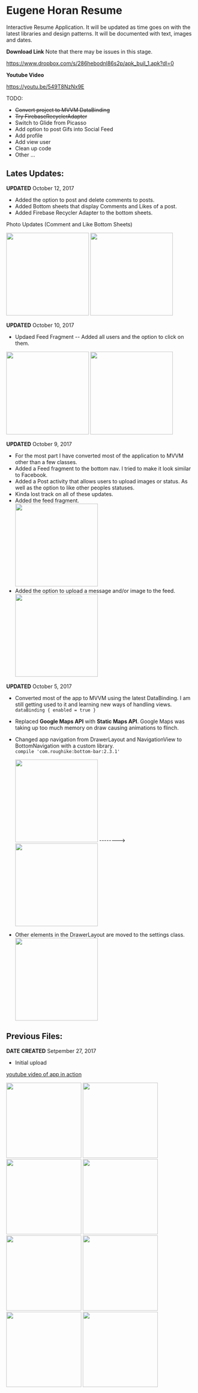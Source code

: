 # Eugene Horan Resume
Interactive Resume Application. 
It will be updated as time goes on with the latest libraries and design patterns. It will be documented with text, images and dates. 

**Download Link** Note that there may be issues in this stage. 

https://www.dropbox.com/s/286hebodnl86s2p/apk_buil_1.apk?dl=0

**Youtube Video**

https://youtu.be/549T8NzNx9E


TODO:
- ~~Convert project to MVVM DataBinding~~
- ~~Try FirebaseRecyclerAdapter~~
- Switch to Glide from Picasso
- Add option to post Gifs into Social Feed
- Add profile 
- Add view user 
- Clean up code
- Other ...
 
## Lates Updates:

**UPDATED** October 12, 2017

- Added the option to post and delete comments to posts. 
- Added Bottom sheets that display Comments and Likes of a post. 
- Added Firebase Recycler Adapter to the bottom sheets. 

Photo Updates (Comment and Like Bottom Sheets)
<p float="top">
<img src="https://github.com/EugeneHoran/EugeneHoranResume/blob/master/images/00CommentBottomSheet.png" width="220" />
<img src="https://github.com/EugeneHoran/EugeneHoranResume/blob/master/images/00LikesBottomSheet.png" width="220"  />
</p>

**UPDATED** October 10, 2017

- Updaed Feed Fragment
-- Added all users and the option to click on them. 
<p float="top">
<img src="https://github.com/EugeneHoran/EugeneHoranResume/blob/master/images/00UpdateToSocialFeed.png" width="220" />
<img src="https://github.com/EugeneHoran/EugeneHoranResume/blob/master/images/00AddedBottomSheetToSF.png" width="220"  />
</p>

**UPDATED** October 9, 2017

- For the most part I have converted most of the application to MVVM other than a few classes. 
- Added a Feed fragment to the bottom nav. I tried to make it look similar to Facebook. 
- Added a Post activity that allows users to upload images or status. As well as the option to like other peoples statuses. 
- Kinda lost track on all of these updates. 
- Added the feed fragment.
  </br><img src="https://github.com/EugeneHoran/EugeneHoranResume/blob/master/images/00UpdateToFeed.png" width="220" />
- Added the option to upload a message and/or image to the feed. 
  </br><img src="https://github.com/EugeneHoran/EugeneHoranResume/blob/master/images/00PostToFeed.png" width="220" />



**UPDATED** October 5, 2017

- Converted most of the app to MVVM using the latest DataBinding. I am still getting used to it and learning new ways of handling views.
	<code>dataBinding { enabled = true }</code>
- Replaced **Google Maps API** with **Static Maps API**. Google Maps was taking up too much memory on draw causing animations to flinch. 
- Changed app navigation from DrawerLayout and NavigationView to BottomNavigation with a custom library.  
		<code>compile 'com.roughike:bottom-bar:2.3.1'</code>
		 <p>
		  <img src="https://github.com/EugeneHoran/EugeneHoranResume/blob/master/images/1resumeNav.png" width="220" />
		   -------->
		  <img src="https://github.com/EugeneHoran/EugeneHoranResume/blob/master/images/00UpdateBottomNav.png" width="220" /> 
		</p>
  
- Other elements in the DrawerLayout are moved to the settings class. 
  </br><img src="https://github.com/EugeneHoran/EugeneHoranResume/blob/master/images/001UpdateToSettings.png" width="220" />

## Previous Files:

**DATE CREATED** Setpember 27, 2017

- Initial upload 


[youtube video of app in action](https://www.youtube.com/watch?v=7IJ8SwpVU9E&feature=youtu.be)
<p float="top">
<img src="https://github.com/EugeneHoran/EugeneHoranResume/blob/master/images/0resumeLogin.png" width="200" />
<img src="https://github.com/EugeneHoran/EugeneHoranResume/blob/master/images/1resumeNav.png" width="200"  />
<img src="https://github.com/EugeneHoran/EugeneHoranResume/blob/master/images/2resumeExperience.png" width="200"  />
<img src="https://github.com/EugeneHoran/EugeneHoranResume/blob/master/images/3resumeSkills.png" width="200"  />
<img src="https://github.com/EugeneHoran/EugeneHoranResume/blob/master/images/4resumeEducation.png" width="200"  />
<img src="https://github.com/EugeneHoran/EugeneHoranResume/blob/master/images/5resumeContact.png" width="200"  />
<img src="https://github.com/EugeneHoran/EugeneHoranResume/blob/master/images/6resumeAboutTop.png" width="200"  />
<img src="https://github.com/EugeneHoran/EugeneHoranResume/blob/master/images/7resumeAboutBottom.png" width="200"  />
</p>

